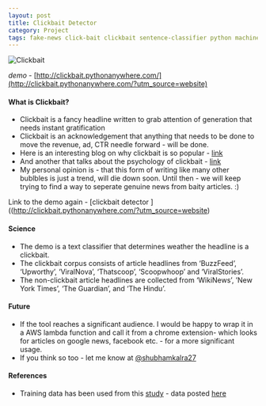 ```yaml
---
layout: post
title: Clickbait Detector 
category: Project
tags: fake-news click-bait clickbait sentence-classifier python machine-learning
---
```



![Clickbait]({{site.baseurl}}//images/retire-on-200-a-month-headline.jpg)

*demo* - [http://clickbait.pythonanywhere.com/](http://clickbait.pythonanywhere.com/?utm_source=website)   

#### What is Clickbait?
* Clickbait is a fancy headline written to grab attention of generation that needs instant gratification
* Clickbait is an acknowledgement that anything that needs to be done to move the revenue, ad, CTR needle forward - will be done. 
* Here is an interesting blog on why clickbait is so popular - [link](https://blog.kissmetrics.com/why-clickbait-works/)
* And another that talks about the psychology of clickbait - [link](https://www.wired.com/2015/12/psychology-of-clickbait/)
* My personal opinion is - that this form of writing like many other bublbles is just a trend, will die down  soon. Until then - we will keep trying to find a way to seperate genuine news from baity articles. :) 

Link to the demo again - [clickbait detector ]((http://clickbait.pythonanywhere.com/?utm_source=website)

#### Science
* The demo is a text classifier that determines weather the headline is a clickbait. 
* The clickbait corpus consists of article headlines from ‘BuzzFeed’, ‘Upworthy’, ‘ViralNova’, ‘Thatscoop’, ‘Scoopwhoop’ and ‘ViralStories’. 
* The non-clickbait article headlines are collected from ‘WikiNews’, ’New York Times’, ‘The Guardian’, and ‘The Hindu’.



#### Future  
* If the tool reaches a significant audience. I would be happy to wrap it in a AWS lambda function and call it from a chrome extension- which looks for articles on google news, facebook etc. - for a more significant usage. 
* If you think so too - let me know at [@shubhamkalra27](https://twitter.com/shubhamkalra27) 

#### References
* Training data has been used from this [study](http://cse.iitkgp.ac.in/~abhijnan/papers/chakraborty_clickbait_asonam16.pdf) - data posted [here](https://github.com/bhargaviparanjape/clickbait/tree/master/dataset)
